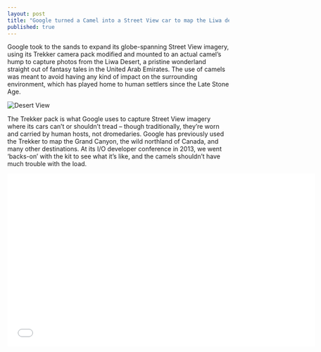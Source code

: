```yaml
---
layout: post
title: "Google turned a Camel into a Street View car to map the Liwa desert!"
published: true
---
```


Google took to the sands to expand its globe-spanning Street View imagery, using its Trekker camera pack modified and mounted to an actual camel’s hump to capture photos from the Liwa Desert, a pristine wonderland straight out of fantasy tales in the United Arab Emirates. The use of camels was meant to avoid having any kind of impact on the surrounding environment, which has played home to human settlers since the Late Stone Age.

![Desert View](https://lh3.googleusercontent.com/eNHeQtKxz_dtVTs756F8SXXcOKIZudm1IKVBJL2VFA=w826-h550-no)

The Trekker pack is what Google uses to capture Street View imagery where its cars can’t or shouldn’t tread – though traditionally, they’re worn and carried by human hosts, not dromedaries. Google has previously used the Trekker to map the Grand Canyon, the wild northland of Canada, and many other destinations. At its I/O developer conference in 2013, we went ‘backs-on’ with the kit to see what it’s like, and the camels shouldn’t have much trouble with the load.

<iframe width="699" height="393" src="//www.youtube.com/embed/4pVCToDTbT4" frameborder="0" allowfullscreen></iframe>


